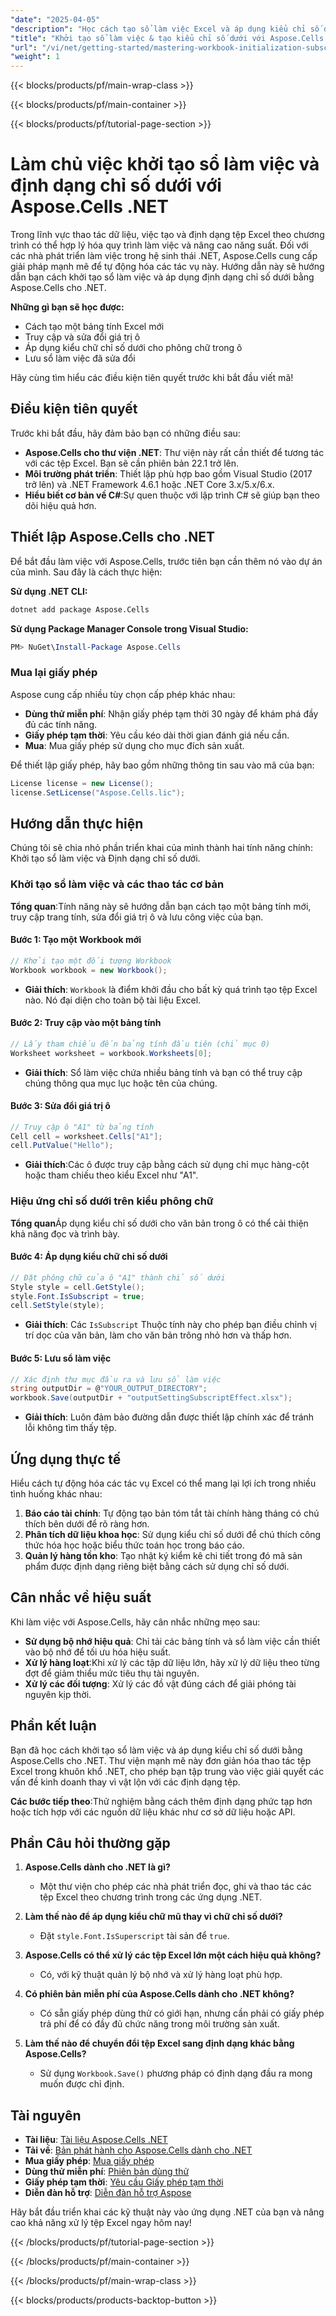 ```yaml
---
"date": "2025-04-05"
"description": "Học cách tạo sổ làm việc Excel và áp dụng kiểu chỉ số dưới bằng Aspose.Cells cho .NET trong hướng dẫn C# từng bước đơn giản này."
"title": "Khởi tạo sổ làm việc & tạo kiểu chỉ số dưới với Aspose.Cells .NET"
"url": "/vi/net/getting-started/mastering-workbook-initialization-subscript-styling-aspose-cells-net/"
"weight": 1
---
```


{{< blocks/products/pf/main-wrap-class >}}

{{< blocks/products/pf/main-container >}}

{{< blocks/products/pf/tutorial-page-section >}}


# Làm chủ việc khởi tạo sổ làm việc và định dạng chỉ số dưới với Aspose.Cells .NET

Trong lĩnh vực thao tác dữ liệu, việc tạo và định dạng tệp Excel theo chương trình có thể hợp lý hóa quy trình làm việc và nâng cao năng suất. Đối với các nhà phát triển làm việc trong hệ sinh thái .NET, Aspose.Cells cung cấp giải pháp mạnh mẽ để tự động hóa các tác vụ này. Hướng dẫn này sẽ hướng dẫn bạn cách khởi tạo sổ làm việc và áp dụng định dạng chỉ số dưới bằng Aspose.Cells cho .NET.

**Những gì bạn sẽ học được:**
- Cách tạo một bảng tính Excel mới
- Truy cập và sửa đổi giá trị ô
- Áp dụng kiểu chữ chỉ số dưới cho phông chữ trong ô
- Lưu sổ làm việc đã sửa đổi

Hãy cùng tìm hiểu các điều kiện tiên quyết trước khi bắt đầu viết mã!

## Điều kiện tiên quyết

Trước khi bắt đầu, hãy đảm bảo bạn có những điều sau:

- **Aspose.Cells cho thư viện .NET**: Thư viện này rất cần thiết để tương tác với các tệp Excel. Bạn sẽ cần phiên bản 22.1 trở lên.
- **Môi trường phát triển**: Thiết lập phù hợp bao gồm Visual Studio (2017 trở lên) và .NET Framework 4.6.1 hoặc .NET Core 3.x/5.x/6.x.
- **Hiểu biết cơ bản về C#**:Sự quen thuộc với lập trình C# sẽ giúp bạn theo dõi hiệu quả hơn.

## Thiết lập Aspose.Cells cho .NET

Để bắt đầu làm việc với Aspose.Cells, trước tiên bạn cần thêm nó vào dự án của mình. Sau đây là cách thực hiện:

**Sử dụng .NET CLI:**

```bash
dotnet add package Aspose.Cells
```

**Sử dụng Package Manager Console trong Visual Studio:**

```powershell
PM> NuGet\Install-Package Aspose.Cells
```

### Mua lại giấy phép

Aspose cung cấp nhiều tùy chọn cấp phép khác nhau:
- **Dùng thử miễn phí**: Nhận giấy phép tạm thời 30 ngày để khám phá đầy đủ các tính năng.
- **Giấy phép tạm thời**: Yêu cầu kéo dài thời gian đánh giá nếu cần.
- **Mua**: Mua giấy phép sử dụng cho mục đích sản xuất.

Để thiết lập giấy phép, hãy bao gồm những thông tin sau vào mã của bạn:

```csharp
License license = new License();
license.SetLicense("Aspose.Cells.lic");
```

## Hướng dẫn thực hiện

Chúng tôi sẽ chia nhỏ phần triển khai của mình thành hai tính năng chính: Khởi tạo sổ làm việc và Định dạng chỉ số dưới.

### Khởi tạo sổ làm việc và các thao tác cơ bản

**Tổng quan**:Tính năng này sẽ hướng dẫn bạn cách tạo một bảng tính mới, truy cập trang tính, sửa đổi giá trị ô và lưu công việc của bạn.

#### Bước 1: Tạo một Workbook mới

```csharp
// Khởi tạo một đối tượng Workbook
Workbook workbook = new Workbook();
```

- **Giải thích**: `Workbook` là điểm khởi đầu cho bất kỳ quá trình tạo tệp Excel nào. Nó đại diện cho toàn bộ tài liệu Excel.

#### Bước 2: Truy cập vào một bảng tính

```csharp
// Lấy tham chiếu đến bảng tính đầu tiên (chỉ mục 0)
Worksheet worksheet = workbook.Worksheets[0];
```

- **Giải thích**: Sổ làm việc chứa nhiều bảng tính và bạn có thể truy cập chúng thông qua mục lục hoặc tên của chúng.

#### Bước 3: Sửa đổi giá trị ô

```csharp
// Truy cập ô "A1" từ bảng tính
Cell cell = worksheet.Cells["A1"];
cell.PutValue("Hello");
```

- **Giải thích**:Các ô được truy cập bằng cách sử dụng chỉ mục hàng-cột hoặc tham chiếu theo kiểu Excel như "A1".

### Hiệu ứng chỉ số dưới trên kiểu phông chữ

**Tổng quan**Áp dụng kiểu chỉ số dưới cho văn bản trong ô có thể cải thiện khả năng đọc và trình bày.

#### Bước 4: Áp dụng kiểu chữ chỉ số dưới

```csharp
// Đặt phông chữ của ô "A1" thành chỉ số dưới
Style style = cell.GetStyle();
style.Font.IsSubscript = true;
cell.SetStyle(style);
```

- **Giải thích**: Các `IsSubscript` Thuộc tính này cho phép bạn điều chỉnh vị trí dọc của văn bản, làm cho văn bản trông nhỏ hơn và thấp hơn.

#### Bước 5: Lưu sổ làm việc

```csharp
// Xác định thư mục đầu ra và lưu sổ làm việc
string outputDir = @"YOUR_OUTPUT_DIRECTORY";
workbook.Save(outputDir + "outputSettingSubscriptEffect.xlsx");
```

- **Giải thích**: Luôn đảm bảo đường dẫn được thiết lập chính xác để tránh lỗi không tìm thấy tệp.

## Ứng dụng thực tế

Hiểu cách tự động hóa các tác vụ Excel có thể mang lại lợi ích trong nhiều tình huống khác nhau:

1. **Báo cáo tài chính**: Tự động tạo bản tóm tắt tài chính hàng tháng có chú thích bên dưới để rõ ràng hơn.
2. **Phân tích dữ liệu khoa học**: Sử dụng kiểu chỉ số dưới để chú thích công thức hóa học hoặc biểu thức toán học trong báo cáo.
3. **Quản lý hàng tồn kho**: Tạo nhật ký kiểm kê chi tiết trong đó mã sản phẩm được định dạng riêng biệt bằng cách sử dụng chỉ số dưới.

## Cân nhắc về hiệu suất

Khi làm việc với Aspose.Cells, hãy cân nhắc những mẹo sau:

- **Sử dụng bộ nhớ hiệu quả**: Chỉ tải các bảng tính và sổ làm việc cần thiết vào bộ nhớ để tối ưu hóa hiệu suất.
- **Xử lý hàng loạt**:Khi xử lý các tập dữ liệu lớn, hãy xử lý dữ liệu theo từng đợt để giảm thiểu mức tiêu thụ tài nguyên.
- **Xử lý các đối tượng**: Xử lý các đồ vật đúng cách để giải phóng tài nguyên kịp thời.

## Phần kết luận

Bạn đã học cách khởi tạo sổ làm việc và áp dụng kiểu chỉ số dưới bằng Aspose.Cells cho .NET. Thư viện mạnh mẽ này đơn giản hóa thao tác tệp Excel trong khuôn khổ .NET, cho phép bạn tập trung vào việc giải quyết các vấn đề kinh doanh thay vì vật lộn với các định dạng tệp.

**Các bước tiếp theo**:Thử nghiệm bằng cách thêm định dạng phức tạp hơn hoặc tích hợp với các nguồn dữ liệu khác như cơ sở dữ liệu hoặc API.

## Phần Câu hỏi thường gặp

1. **Aspose.Cells dành cho .NET là gì?**
   - Một thư viện cho phép các nhà phát triển đọc, ghi và thao tác các tệp Excel theo chương trình trong các ứng dụng .NET.

2. **Làm thế nào để áp dụng kiểu chữ mũ thay vì chữ chỉ số dưới?**
   - Đặt `style.Font.IsSuperscript` tài sản để `true`.

3. **Aspose.Cells có thể xử lý các tệp Excel lớn một cách hiệu quả không?**
   - Có, với kỹ thuật quản lý bộ nhớ và xử lý hàng loạt phù hợp.

4. **Có phiên bản miễn phí của Aspose.Cells dành cho .NET không?**
   - Có sẵn giấy phép dùng thử có giới hạn, nhưng cần phải có giấy phép trả phí để có đầy đủ chức năng trong môi trường sản xuất.

5. **Làm thế nào để chuyển đổi tệp Excel sang định dạng khác bằng Aspose.Cells?**
   - Sử dụng `Workbook.Save()` phương pháp có định dạng đầu ra mong muốn được chỉ định.

## Tài nguyên

- **Tài liệu**: [Tài liệu Aspose.Cells .NET](https://reference.aspose.com/cells/net/)
- **Tải về**: [Bản phát hành cho Aspose.Cells dành cho .NET](https://releases.aspose.com/cells/net/)
- **Mua giấy phép**: [Mua giấy phép](https://purchase.aspose.com/buy)
- **Dùng thử miễn phí**: [Phiên bản dùng thử](https://releases.aspose.com/cells/net/)
- **Giấy phép tạm thời**: [Yêu cầu Giấy phép tạm thời](https://purchase.aspose.com/temporary-license/)
- **Diễn đàn hỗ trợ**: [Diễn đàn hỗ trợ Aspose](https://forum.aspose.com/c/cells/9)

Hãy bắt đầu triển khai các kỹ thuật này vào ứng dụng .NET của bạn và nâng cao khả năng xử lý tệp Excel ngay hôm nay!

{{< /blocks/products/pf/tutorial-page-section >}}

{{< /blocks/products/pf/main-container >}}

{{< /blocks/products/pf/main-wrap-class >}}

{{< blocks/products/products-backtop-button >}}